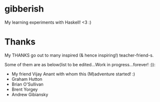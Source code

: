 # gibberish
My learning experiments with Haskell! &lt;3 :)

# Thanks

My THANKS go out to many inspired (& hence inspiring!) teacher-friend-s.

Some of them are as below(list to be edited...Work in progress...forever! :)):

+ My friend Vijay Anant with whom this (M)adventure started! :)
+ Graham Hutton
+ Brian O'Sullivan
+ Brent Yorgey
+ Andrew Gibiansky
